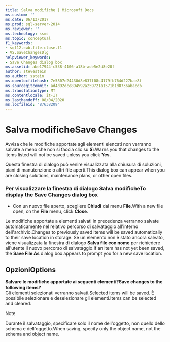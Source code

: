 ```yaml
---
title: Salva modifiche | Microsoft Docs
ms.custom: ''
ms.date: 06/13/2017
ms.prod: sql-server-2014
ms.reviewer: ''
ms.technology: ssms
ms.topic: conceptual
f1_keywords:
- sql12.swb.file.close.f1
- VS.SaveChangesDlg
helpviewer_keywords:
- Save Changes dialog box
ms.assetid: abe17944-c538-4106-a18b-ade5e2d8e20f
author: stevestein
ms.author: sstein
ms.openlocfilehash: 7e5807e24430d8e837f08c4179fb764d227bae8f
ms.sourcegitcommit: ad4d92dce894592a259721a1571b1d8736abacdb
ms.translationtype: MT
ms.contentlocale: it-IT
ms.lasthandoff: 08/04/2020
ms.locfileid: "87638209"
---
```

# <a name="save-changes"></a><span data-ttu-id="e4a90-102">Salva modifiche</span><span class="sxs-lookup"><span data-stu-id="e4a90-102">Save Changes</span></span>
  <span data-ttu-id="e4a90-103">Avvisa che le modifiche apportate agli elementi elencati non verranno salvate a meno che non si faccia clic su **Sì**.</span><span class="sxs-lookup"><span data-stu-id="e4a90-103">Warns you that changes to the items listed will not be saved unless you click **Yes**.</span></span>  
  
 <span data-ttu-id="e4a90-104">Questa finestra di dialogo può venire visualizzata alla chiusura di soluzioni, piani di manutenzione o altri file aperti.</span><span class="sxs-lookup"><span data-stu-id="e4a90-104">This dialog box can appear when you are closing solutions, maintenance plans, or other open files.</span></span>  
  
### <a name="to-display-the-save-changes-dialog-box"></a><span data-ttu-id="e4a90-105">Per visualizzare la finestra di dialogo Salva modifiche</span><span class="sxs-lookup"><span data-stu-id="e4a90-105">To display the Save Changes dialog box</span></span>  
  
-   <span data-ttu-id="e4a90-106">Con un nuovo file aperto, scegliere **Chiudi** dal menu **File**.</span><span class="sxs-lookup"><span data-stu-id="e4a90-106">With a new file open, on the **File** menu, click **Close**.</span></span>  
  
 <span data-ttu-id="e4a90-107">Le modifiche apportate a elementi salvati in precedenza verranno salvate automaticamente nel relativo percorso di salvataggio all'interno dell'archivio.</span><span class="sxs-lookup"><span data-stu-id="e4a90-107">Changes to previously saved items will be saved automatically to their save location in storage.</span></span> <span data-ttu-id="e4a90-108">Se un elemento non è stato ancora salvato, viene visualizzata la finestra di dialogo **Salva file con nome** per richiedere all'utente il nuovo percorso di salvataggio.</span><span class="sxs-lookup"><span data-stu-id="e4a90-108">If an item has not yet been saved, the **Save File As** dialog box appears to prompt you for a new save location.</span></span>  
  
## <a name="options"></a><span data-ttu-id="e4a90-109">Opzioni</span><span class="sxs-lookup"><span data-stu-id="e4a90-109">Options</span></span>  
 <span data-ttu-id="e4a90-110">**Salvare le modifiche apportate ai seguenti elementi?**</span><span class="sxs-lookup"><span data-stu-id="e4a90-110">**Save changes to the following items?**</span></span>  
 <span data-ttu-id="e4a90-111">Gli elementi selezionati verranno salvati.</span><span class="sxs-lookup"><span data-stu-id="e4a90-111">Selected items will be saved.</span></span> <span data-ttu-id="e4a90-112">È possibile selezionare e deselezionare gli elementi.</span><span class="sxs-lookup"><span data-stu-id="e4a90-112">Items can be selected and cleared.</span></span>  
  
> [!NOTE]  
>  <span data-ttu-id="e4a90-113">Durante il salvataggio, specificare solo il nome dell'oggetto, non quello dello schema e dell'oggetto.</span><span class="sxs-lookup"><span data-stu-id="e4a90-113">When saving, specify only the object name, not the schema and object name.</span></span>  
  
  
